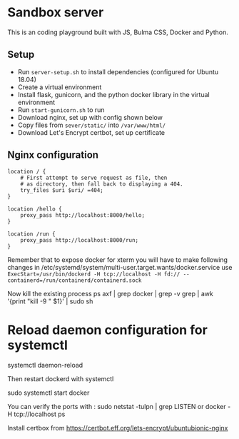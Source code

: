# Sandbox server

This is an coding playground built with JS, Bulma CSS, Docker and Python.

## Setup

- Run `server-setup.sh` to install dependencies (configured for Ubuntu 18.04)
- Create a virtual environment
- Install flask, gunicorn, and the python docker library in the virtual environment
- Run `start-gunicorn.sh` to run
- Download nginx, set up with config shown below
- Copy files from `sever/static/` into `/var/www/html/`
- Download Let's Encrypt certbot, set up certificate

## Nginx configuration

```nginx
location / {
	# First attempt to serve request as file, then
	# as directory, then fall back to displaying a 404.
	try_files $uri $uri/ =404;
}

location /hello {
	proxy_pass http://localhost:8000/hello;
}

location /run {
	proxy_pass http://localhost:8000/run;
}
```

Remember that to expose docker for xterm you will have to make following changes in 
/etc/systemd/system/multi-user.target.wants/docker.service
use
`ExecStart=/usr/bin/dockerd -H tcp://localhost -H fd:// --containerd=/run/containerd/containerd.sock`
<!-- -H tcp://10.3.7.86 can also be used -->

Now kill the existing process
ps axf | grep docker | grep -v grep | awk '{print "kill -9 " $1}' | sudo sh 

# Reload daemon configuration for systemctl

systemctl daemon-reload

Then restart dockerd with systemctl

sudo systemctl start docker

You can verify the ports with :
sudo netstat -tulpn | grep LISTEN
or 
docker -H tcp://localhost ps


Install certbox from
https://certbot.eff.org/lets-encrypt/ubuntubionic-nginx
